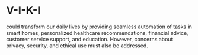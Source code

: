 # V-I-K-I

could transform our daily lives by providing seamless automation of tasks in smart homes, personalized healthcare recommendations, financial advice, customer service support, and education. However, concerns about privacy, security, and ethical use must also be addressed.
